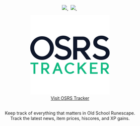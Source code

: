 <p align="center">
  <a href="https://github.com/osrs-tracker/osrs-tracker-web/actions/workflows/nodejs.yml">
    <img src="https://github.com/osrs-tracker/osrs-tracker-web/actions/workflows/nodejs.yml/badge.svg">
  </a>&nbsp;
  <a href="https://github.com/osrs-tracker/osrs-tracker-web/issues">
    <img src="https://img.shields.io/github/issues/osrs-tracker/osrs-tracker-web.svg" />
  </a>&nbsp;
</p>

<div align="center">
  <a href="https://osrs-tracker.freekmencke.com">
    <picture>
      <source media="(prefers-color-scheme: dark)" srcset="https://raw.githubusercontent.com/osrs-tracker/osrs-tracker-web/main/src/favicon_dark.png">
      <img alt="OSRS Tracker" src="https://raw.githubusercontent.com/osrs-tracker/osrs-tracker-web/main/src/favicon.png">
    </picture>
    <div>Visit OSRS Tracker</div>
  </a>

  <br />

  <p align="center">Keep track of everything that matters in Old School Runescape. <br>Track the latest news, item prices, hiscores, and XP gains.</p>
</div>
